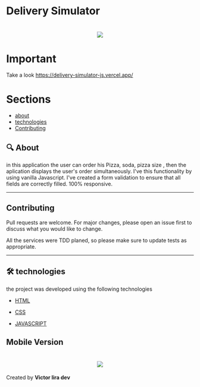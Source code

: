 # Delivery Simulator

<h1 align="center" >
    <img src="https://ik.imagekit.io/mcvhbcq4zu/delivery_yFPRTnSxn.gif">
</h1>

# Important

Take a look https://delivery-simulator-js.vercel.app/

# Sections

- [about](#-About)
- [technologies](#-technologies)
- [Contributing](#-Contributing)

## :mag:  About

in this application the user can order his Pizza, soda, pizza size , then the aplication displays the user's order simultaneously. I've this functionality by using vanilla Javascript. I've created a form validation to ensure that all fields are correctly filled. 100% responsive.

---

## Contributing

Pull requests are welcome. For major changes, please open an issue first to discuss what you would like to change.

All the services were TDD planed, so please make sure to update tests as appropriate.

---

## 🛠 technologies

the project was developed using the following technologies

- [HTML](https://developer.mozilla.org/en-US/docs/Web/HTML)
- [CSS](https://developer.mozilla.org/en-US/docs/Web/CSS)

- [JAVASCRIPT](https://www.javascript.com/)

## Mobile Version

<h1 align="center" >
    <img src="https://ik.imagekit.io/mcvhbcq4zu/Animated_GIF-downsized_large__1__rgDfvFIk4.gif">
</h1>

Created by **Victor lira dev**
